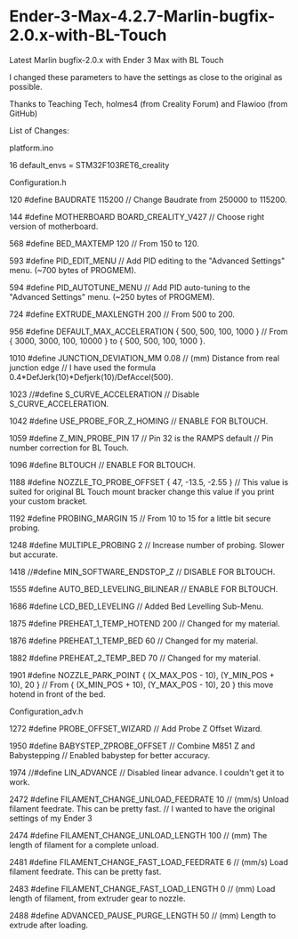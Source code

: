 # Ender-3-Max-4.2.7-Marlin-bugfix-2.0.x-with-BL-Touch
Latest Marlin bugfix-2.0.x with Ender 3 Max with BL Touch

I changed these parameters to have the settings as close to the original as possible.

Thanks to Teaching Tech, holmes4 (from Creality Forum) and Flawioo (from GitHub)

List of Changes:

platform.ino

16    default_envs = STM32F103RET6_creality


Configuration.h

120   #define BAUDRATE 115200 // Change Baudrate from 250000 to 115200.

144   #define MOTHERBOARD BOARD_CREALITY_V427 // Choose right version of motherboard.

568   #define BED_MAXTEMP      120 // From 150 to 120.

593   #define PID_EDIT_MENU // Add PID editing to the "Advanced Settings" menu. (~700 bytes of PROGMEM).

594   #define PID_AUTOTUNE_MENU // Add PID auto-tuning to the "Advanced Settings" menu. (~250 bytes of PROGMEM).

724   #define EXTRUDE_MAXLENGTH 200 // From 500 to 200.

956   #define DEFAULT_MAX_ACCELERATION      { 500, 500, 100, 1000 } // From { 3000, 3000, 100, 10000 } to { 500, 500, 100, 1000 }.

1010  #define JUNCTION_DEVIATION_MM 0.08 // (mm) Distance from real junction edge // I have used the formula 0.4*DefJerk(10)*Defjerk(10)/DefAccel(500).

1023  //#define S_CURVE_ACCELERATION // Disable S_CURVE_ACCELERATION.

1042  #define USE_PROBE_FOR_Z_HOMING // ENABLE FOR BLTOUCH.

1059  #define Z_MIN_PROBE_PIN 17 // Pin 32 is the RAMPS default // Pin number correction for BL Touch.

1096  #define BLTOUCH // ENABLE FOR BLTOUCH.

1188  #define NOZZLE_TO_PROBE_OFFSET { 47, -13.5, -2.55 } // This value is suited for original BL Touch mount bracker change this value if you print your custom bracket.

1192 	#define PROBING_MARGIN 15 // From 10 to 15 for a little bit secure probing.

1248	#define MULTIPLE_PROBING 2 // Increase number of probing. Slower but accurate.

1418	//#define MIN_SOFTWARE_ENDSTOP_Z // DISABLE FOR BLTOUCH.

1555	#define AUTO_BED_LEVELING_BILINEAR  // ENABLE FOR BLTOUCH.

1686	#define LCD_BED_LEVELING // Added Bed Levelling Sub-Menu.

1875	#define PREHEAT_1_TEMP_HOTEND 200 // Changed for my material.

1876	#define PREHEAT_1_TEMP_BED     60 // Changed for my material.

1882	#define PREHEAT_2_TEMP_BED     70 // Changed for my material.

1901	#define NOZZLE_PARK_POINT { (X_MAX_POS - 10), (Y_MIN_POS + 10), 20 } // From { (X_MIN_POS + 10), (Y_MAX_POS - 10), 20 } this move hotend in front of the bed.


Configuration_adv.h

1272  #define PROBE_OFFSET_WIZARD // Add Probe Z Offset Wizard.

1950  #define BABYSTEP_ZPROBE_OFFSET          // Combine M851 Z and Babystepping // Enabled babystep for better accuracy.

1974  //#define LIN_ADVANCE // Disabled linear advance. I couldn't get it to work.

2472  #define FILAMENT_CHANGE_UNLOAD_FEEDRATE     10  // (mm/s) Unload filament feedrate. This can be pretty fast. // I wanted to have the original settings of my Ender 3

2474  #define FILAMENT_CHANGE_UNLOAD_LENGTH      100  // (mm) The length of filament for a complete unload.

2481  #define FILAMENT_CHANGE_FAST_LOAD_FEEDRATE   6  // (mm/s) Load filament feedrate. This can be pretty fast.

2483  #define FILAMENT_CHANGE_FAST_LOAD_LENGTH     0  // (mm) Load length of filament, from extruder gear to nozzle.

2488  #define ADVANCED_PAUSE_PURGE_LENGTH         50  // (mm) Length to extrude after loading.

